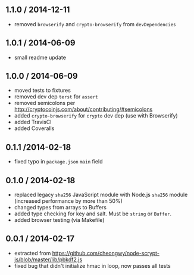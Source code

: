 1.1.0 / 2014-12-11
------------------
- removed `browserify` and `crypto-browserify` from `devDependencies`

1.0.1 / 2014-06-09
------------------
- small readme update

1.0.0 / 2014-06-09
------------------
- moved tests to fixtures
- removed dev dep `terst` for `assert`
- removed semicolons per http://cryptocoinjs.com/about/contributing/#semicolons
- added `crypto-browserify` for `crypto` dev dep (use with Browserify)
- added TravisCI
- added Coveralls

0.1.1 /2014-02-18
-----------------
- fixed typo in `package.json` `main` field

0.1.0 / 2014-02-18
------------------
- replaced legacy `sha256` JavaScript module with Node.js `sha256` module (increased performance by more than 50%)
- changed types from arrays to Buffers
- added type checking for key and salt. Must be `string` or `Buffer`.
- added browser testing (via Makefile)

0.0.1 / 2014-02-17
------------------
- extracted from https://github.com/cheongwy/node-scrypt-js/blob/master/lib/pbkdf2.js
- fixed bug that didn't initialize hmac in loop, now passes all tests